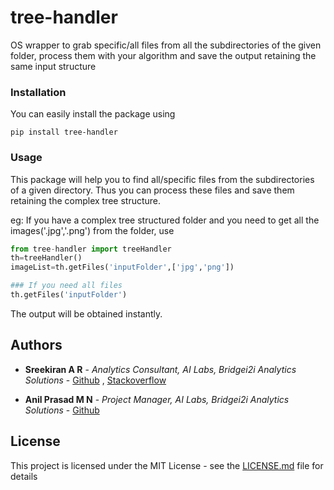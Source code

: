 # tree-handler

OS wrapper to grab specific/all files from all the subdirectories of the given folder, process
them with your algorithm and save the output retaining the same input structure


### Installation

You can easily install the package using

`pip install tree-handler`

### Usage
This package will help you to find all/specific files from the subdirectories of a given directory.
Thus you can process these files and save them retaining the complex tree structure.

eg:
If you have a complex tree structured folder and you need to get all the
images('.jpg','.png') from the folder, use
```python
from tree-handler import treeHandler
th=treeHandler()
imageList=th.getFiles('inputFolder',['jpg','png'])

### If you need all files
th.getFiles('inputFolder')
```
The output will be obtained instantly.
## Authors

* **Sreekiran A R** - *Analytics Consultant, AI Labs, Bridgei2i Analytics Solutions* -
 [Github](https://github.com/Sreekiranar) ,
[Stackoverflow](https://stackoverflow.com/users/9605907/sreekiran)

* **Anil Prasad M N** - *Project Manager, AI Labs, Bridgei2i Analytics Solutions* -
 [Github](https://github.com/anilprasadmn)

## License

This project is licensed under the MIT License - see the [LICENSE.md](LICENSE.md) file for details
